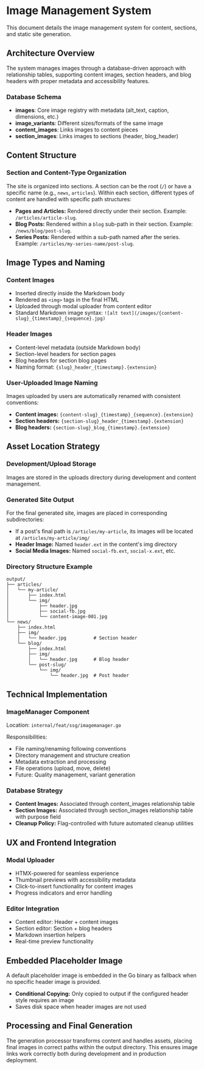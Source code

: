 # Image Management System

This document details the image management system for content, sections, and static site generation.

## Architecture Overview

The system manages images through a database-driven approach with relationship tables, supporting content images, section headers, and blog headers with proper metadata and accessibility features.

### Database Schema

- **images**: Core image registry with metadata (alt_text, caption, dimensions, etc.)
- **image_variants**: Different sizes/formats of the same image
- **content_images**: Links images to content pieces
- **section_images**: Links images to sections (header, blog_header)

## Content Structure

### Section and Content-Type Organization

The site is organized into sections. A section can be the root (`/`) or have a specific name (e.g., `news`, `articles`). Within each section, different types of content are handled with specific path structures:

- **Pages and Articles:** Rendered directly under their section. Example: `/articles/article-slug`.
- **Blog Posts:** Rendered within a `blog` sub-path in their section. Example: `/news/blog/post-slug`.
- **Series Posts:** Rendered within a sub-path named after the series. Example: `/articles/my-series-name/post-slug`.

## Image Types and Naming

### Content Images
- Inserted directly inside the Markdown body
- Rendered as `<img>` tags in the final HTML
- Uploaded through modal uploader from content editor
- Standard Markdown image syntax: `![alt text](/images/{content-slug}_{timestamp}_{sequence}.jpg)`

### Header Images
- Content-level metadata (outside Markdown body)
- Section-level headers for section pages
- Blog headers for section blog pages
- Naming format: `{slug}_header_{timestamp}.{extension}`

### User-Uploaded Image Naming
Images uploaded by users are automatically renamed with consistent conventions:
- **Content images:** `{content-slug}_{timestamp}_{sequence}.{extension}`
- **Section headers:** `{section-slug}_header_{timestamp}.{extension}`
- **Blog headers:** `{section-slug}_blog_{timestamp}.{extension}`

## Asset Location Strategy

### Development/Upload Storage
Images are stored in the uploads directory during development and content management.

### Generated Site Output
For the final generated site, images are placed in corresponding subdirectories:
- If a post's final path is `/articles/my-article`, its images will be located at `/articles/my-article/img/`
- **Header Image:** Named `header.ext` in the content's img directory
- **Social Media Images:** Named `social-fb.ext`, `social-x.ext`, etc.

### Directory Structure Example
```
output/
├── articles/
│   └── my-article/
│       ├── index.html
│       └── img/
│           ├── header.jpg
│           ├── social-fb.jpg
│           └── content-image-001.jpg
└── news/
    ├── index.html
    ├── img/
    │   └── header.jpg          # Section header
    └── blog/
        ├── index.html
        ├── img/
        │   └── header.jpg      # Blog header
        └── post-slug/
            └── img/
                └── header.jpg  # Post header
```

## Technical Implementation

### ImageManager Component
Location: `internal/feat/ssg/imagemanager.go`

Responsibilities:
- File naming/renaming following conventions
- Directory management and structure creation
- Metadata extraction and processing
- File operations (upload, move, delete)
- Future: Quality management, variant generation

### Database Strategy
- **Content Images:** Associated through content_images relationship table
- **Section Images:** Associated through section_images relationship table with purpose field
- **Cleanup Policy:** Flag-controlled with future automated cleanup utilities

## UX and Frontend Integration

### Modal Uploader
- HTMX-powered for seamless experience
- Thumbnail previews with accessibility metadata
- Click-to-insert functionality for content images
- Progress indicators and error handling

### Editor Integration
- Content editor: Header + content images
- Section editor: Section + blog headers
- Markdown insertion helpers
- Real-time preview functionality

## Embedded Placeholder Image

A default placeholder image is embedded in the Go binary as fallback when no specific header image is provided.

- **Conditional Copying:** Only copied to output if the configured header style requires an image
- Saves disk space when header images are not used

## Processing and Final Generation

The generation processor transforms content and handles assets, placing final images in correct paths within the output directory. This ensures image links work correctly both during development and in production deployment.
